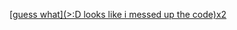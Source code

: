 [ [guess what](>:D looks like i messed up the code)x2 ](https://stackoverflow.com/questions/51357786/how-can-i-write-a-link-text-containing-a-square-bracket-in-markdown)
<!-- oh noes
i have 5 [links][1] for this [link][1]
- [here][1]
- [there][1]
- [everywhere][1]
[1]: https://genshin.mihoyo.com/en/ -->
